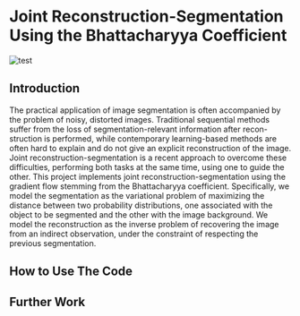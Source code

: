 # Joint Reconstruction-Segmentation Using the Bhattacharyya Coefficient
![test](/github_image.png)
## Introduction
The practical application of image segmentation is often accompanied by the problem of noisy, distorted
images. Traditional sequential methods suffer from the loss of segmentation-relevant information after recon-
struction is performed, while contemporary learning-based methods are often hard to explain and do not give
an explicit reconstruction of the image. Joint reconstruction-segmentation is a recent approach to overcome these difficulties, performing both tasks at the same time, using one to guide the other. This project implements joint reconstruction-segmentation using the gradient flow stemming from the Bhattacharyya coefficient. Specifically, we model the segmentation as the variational problem of maximizing the distance between two probability distributions, one associated with the object to be segmented and the other with the image background. We model the reconstruction as the inverse problem of recovering the image from an indirect observation, under the constraint of respecting the previous segmentation.

## How to Use The Code

## Further Work